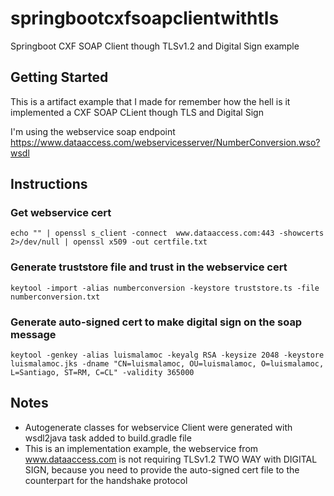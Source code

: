 # springbootcxfsoapclientwithtls

Springboot CXF SOAP Client though TLSv1.2 and Digital Sign example

## Getting Started

This is a artifact example that I made for remember how the hell is it implemented a CXF SOAP CLient though TLS and Digital Sign

I'm using the webservice soap endpoint https://www.dataaccess.com/webservicesserver/NumberConversion.wso?wsdl 

## Instructions

### Get webservice cert
```
echo "" | openssl s_client -connect  www.dataaccess.com:443 -showcerts 2>/dev/null | openssl x509 -out certfile.txt
```

### Generate truststore file and trust in the webservice cert
```
keytool -import -alias numberconversion -keystore truststore.ts -file numberconversion.txt
```

### Generate auto-signed cert to make digital sign on the soap message
```
keytool -genkey -alias luismalamoc -keyalg RSA -keysize 2048 -keystore luismalamoc.jks -dname "CN=luismalamoc, OU=luismalamoc, O=luismalamoc, L=Santiago, ST=RM, C=CL" -validity 365000
```

## Notes

- Autogenerate classes for webservice Client were generated with wsdl2java task added to build.gradle file
- This is an implementation example, the webservice from www.dataaccess.com is not requiring TLSv1.2 TWO WAY with DIGITAL SIGN, 
because you need to provide the auto-signed cert file to the counterpart for the handshake protocol
